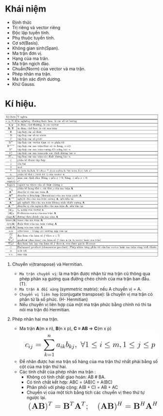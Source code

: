 # Khái niệm
+ Định thức
+ Trị riêng và vector riêng
+ Độc lập tuyến tính.
+ Phụ thuộc tuyến tính.
+ Cơ sở(Basis).
+ Không gian sinh(Span).
+ Ma trận đơn vị.
+ Hạng của ma trân.
+ Ma trận ngịch đảo.
+ Chuẩn(Norm) của vector và ma trận.
+ Phép nhân ma trận.
+ Ma trận xác định dương.
+ Khử Gauss.

# Kí hiệu.
![](image/Bang%20ki%20hieu.png)

1. Chuyển vị(transpose) và Hermitian.
   + `Ma trận chuyển vị`: là ma trận được nhận từ ma trận cũ thông qua phép phản xạ gương qua đường chéo chính 
   của ma trận ban đầu. (T).
   + `Ma trận A đối xứng` (symmetric matrix): nếu A chuyển vị = A.
   + `Chuyển vị liên hợp` (conjugate transpose): là chuyển vị ma trận có phần tử là số phức. (H- Hermitian)
   + Nếu chuyển vị liên hợp của một ma trận phức bằng chính nó thì ta nói ma trận đó Hermitian.

2. Phép nhân hai ma trận.
   + Ma trận **A**(m x n), **B**(n x p), **C = AB** => **C**(m x p)
     ![](image/Nhan%20hai%20ma%20tran.png)
   + Để nhân được hai ma trận số hàng của ma trận thứ nhất phải bằng số cột của ma trận thứ hai.
   + Các tính chất của phép nhân ma trận :
     + Không có tính chất giao hoán: AB # BA.
     + Có tính chất kết hợp: ABC = (AB)C = A(BC)
     + Phân phối với phép cộng: A(B + C) = AB + AC
     + Chuyển vị của một tích bằng tích các chuyển vị theo thứ tự ngược lại. ![](image/Tich_chuyen_vi.png)